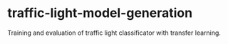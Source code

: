 # traffic-light-model-generation
Training and evaluation of traffic light classificator with transfer learning.

